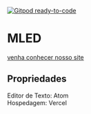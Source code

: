 [![Gitpod ready-to-code](https://img.shields.io/badge/Gitpod-ready--to--code-blue?logo=gitpod)](https://gitpod.io/#https://github.com/supgi/MLED)

# MLED

[venha conhecer nosso site](https://www.mledlampada.com)

## Propriedades

Editor de Texto: Atom  
Hospedagem: Vercel  
